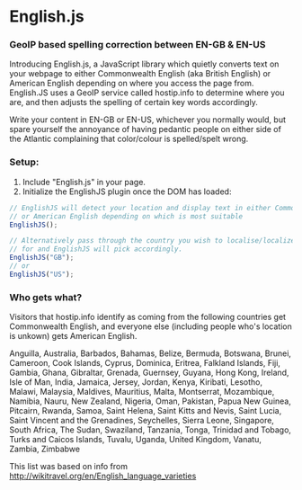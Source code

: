 English.js
==========

### GeoIP based spelling correction between EN-GB &amp; EN-US

Introducing English.js, a JavaScript library which quietly converts text on your webpage to either Commonwealth English (aka British English) or American English depending on where you access the page from. ​English.JS uses a GeoIP service called hostip.info to determine where you are, and then adjusts the spelling of certain key words accordingly.

Write your content in EN-GB or EN-US, whichever you normally would, but spare yourself the annoyance of having pedantic people on either side of the Atlantic complaining that color/colour is spelled/spelt wrong.



### Setup:

1. Include "English.js" in your page. 
2. Initialize the EnglishJS plugin once the DOM has loaded:

```javascript
// EnglishJS will detect your location and display text in either Commonwealth
// or American English depending on which is most suitable
EnglishJS(); 

// Alternatively pass through the country you wish to localise/localize 
// for and EnglishJS will pick accordingly.
EnglishJS("GB");
// or
EnglishJS("US");
```

### Who gets what?

Visitors that hostip.info identify as coming from the following countries get Commonwealth English, and everyone else (including people who's location is unkown) gets American English.  

Anguilla,
Australia,
Barbados,
Bahamas,
Belize,
Bermuda,
Botswana,
Brunei,
Cameroon,
Cook Islands,
Cyprus,
Dominica,
Eritrea,
Falkland Islands,
Fiji,
Gambia,
Ghana,
Gibraltar,
Grenada,
Guernsey,
Guyana,
Hong Kong,
Ireland,
Isle of Man,
India,
Jamaica,
Jersey,
Jordan,
Kenya,
Kiribati,
Lesotho,
Malawi,
Malaysia,
Maldives,
Mauritius,
Malta,
Montserrat,
Mozambique,
Namibia,
Nauru,
New Zealand,
Nigeria,
Oman,
Pakistan,
Papua New Guinea,
Pitcairn,
Rwanda,
Samoa,
Saint Helena,
Saint Kitts and Nevis,
Saint Lucia,
Saint Vincent and the Grenadines,
Seychelles,
Sierra Leone,
Singapore,
South Africa,
The Sudan,
Swaziland,
Tanzania,
Tonga,
Trinidad and Tobago,
Turks and Caicos Islands,
Tuvalu,
Uganda,
United Kingdom,
Vanatu,
Zambia,
Zimbabwe

This list was based on info from http://wikitravel.org/en/English_language_varieties
